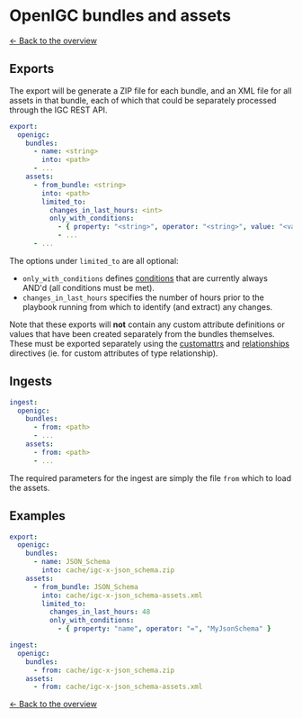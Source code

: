 # OpenIGC bundles and assets

[<- Back to the overview](../README.md)

## Exports

The export will be generate a ZIP file for each bundle, and an XML file for all assets in that bundle, each of which that could be separately processed through the IGC REST API.

```yml
export:
  openigc:
    bundles:
      - name: <string>
        into: <path>
      - ...
    assets:
      - from_bundle: <string>
        into: <path>
        limited_to:
          changes_in_last_hours: <int>
          only_with_conditions:
            - { property: "<string>", operator: "<string>", value: "<value>" }
            - ...
      - ...
```

The options under `limited_to` are all optional:

- `only_with_conditions` defines [conditions](conditions.md) that are currently always AND'd (all conditions must be met).
- `changes_in_last_hours` specifies the number of hours prior to the playbook running from which to identify (and extract) any changes.

Note that these exports will **not** contain any custom attribute definitions or values that have been created separately from the bundles themselves. These must be exported separately using the [customattrs](customattrs.md) and [relationships](relationships.md) directives (ie. for custom attributes of type relationship).

## Ingests

```yml
ingest:
  openigc:
    bundles:
      - from: <path>
      - ...
    assets:
      - from: <path>
      - ...
```

The required parameters for the ingest are simply the file `from` which to load the assets.

## Examples

```yml
export:
  openigc:
    bundles:
      - name: JSON_Schema
        into: cache/igc-x-json_schema.zip
    assets:
      - from_bundle: JSON_Schema
        into: cache/igc-x-json_schema-assets.xml
        limited_to:
          changes_in_last_hours: 48
          only_with_conditions:
            - { property: "name", operator: "=", "MyJsonSchema" }

ingest:
  openigc:
    bundles:
      - from: cache/igc-x-json_schema.zip
    assets:
      - from: cache/igc-x-json_schema-assets.xml
```

[<- Back to the overview](../README.md)
